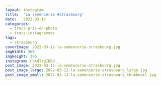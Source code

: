 ```yaml
---
layout: instagram
title:  'La semencerie #strasbourg'
date:   2022-03-12
categories: 
  - trucs-pris-en-photo
  - trucs-instagrammes
tags:
  - strasbourg
coverImage: 2022-03-12-la-semencerie-strasbourg.jpg
imgWidth: 360
imgHeight: 386
instagram: CbAdTzgIDEd
post_image: 2022-03-12-la-semencerie-strasbourg.jpg
post_image_large: 2022-03-12-la-semencerie-strasbourg_large.jpg
post_image_small: 2022-03-12-la-semencerie-strasbourg_thumbnail.jpg
---
```



